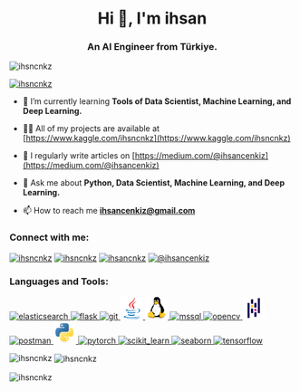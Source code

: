 <h1 align="center">Hi 👋, I'm ihsan</h1>
<h3 align="center">An AI Engineer from Türkiye.</h3>

<p align="left"> <img src="https://komarev.com/ghpvc/?username=ihsncnkz&label=Profile%20views&color=0e75b6&style=flat" alt="ihsncnkz" /> </p>

<p align="left"> <a href="https://github.com/ryo-ma/github-profile-trophy"><img src="https://github-profile-trophy.vercel.app/?username=ihsncnkz" alt="ihsncnkz" /></a> </p>

- 🌱 I’m currently learning **Tools of Data Scientist, Machine Learning, and Deep Learning.**

- 👨‍💻 All of my projects are available at [https://www.kaggle.com/ihsncnkz](https://www.kaggle.com/ihsncnkz)

- 📝 I regularly write articles on [https://medium.com/@ihsancenkiz](https://medium.com/@ihsancenkiz)

- 💬 Ask me about **Python, Data Scientist, Machine Learning, and Deep Learning.**

- 📫 How to reach me **ihsancenkiz@gmail.com**

<h3 align="left">Connect with me:</h3>
<p align="left">
<a href="https://twitter.com/ihsncnkz" target="blank"><img align="center" src="https://raw.githubusercontent.com/rahuldkjain/github-profile-readme-generator/master/src/images/icons/Social/twitter.svg" alt="ihsncnkz" height="30" width="40" /></a>
<a href="https://kaggle.com/ihsncnkz" target="blank"><img align="center" src="https://raw.githubusercontent.com/rahuldkjain/github-profile-readme-generator/master/src/images/icons/Social/kaggle.svg" alt="ihsncnkz" height="30" width="40" /></a>
<a href="https://instagram.com/ihsancnkz" target="blank"><img align="center" src="https://raw.githubusercontent.com/rahuldkjain/github-profile-readme-generator/master/src/images/icons/Social/instagram.svg" alt="ihsancnkz" height="30" width="40" /></a>
<a href="https://medium.com/@ihsancenkiz" target="blank"><img align="center" src="https://raw.githubusercontent.com/rahuldkjain/github-profile-readme-generator/master/src/images/icons/Social/medium.svg" alt="@ihsancenkiz" height="30" width="40" /></a>
</p>

<h3 align="left">Languages and Tools:</h3>
<p align="left"> <a href="https://www.elastic.co" target="_blank" rel="noreferrer"> <img src="https://www.vectorlogo.zone/logos/elastic/elastic-icon.svg" alt="elasticsearch" width="40" height="40"/> </a> <a href="https://flask.palletsprojects.com/" target="_blank" rel="noreferrer"> <img src="https://www.vectorlogo.zone/logos/pocoo_flask/pocoo_flask-icon.svg" alt="flask" width="40" height="40"/> </a> <a href="https://git-scm.com/" target="_blank" rel="noreferrer"> <img src="https://www.vectorlogo.zone/logos/git-scm/git-scm-icon.svg" alt="git" width="40" height="40"/> </a> <a href="https://www.java.com" target="_blank" rel="noreferrer"> <img src="https://raw.githubusercontent.com/devicons/devicon/master/icons/java/java-original.svg" alt="java" width="40" height="40"/> </a> <a href="https://www.linux.org/" target="_blank" rel="noreferrer"> <img src="https://raw.githubusercontent.com/devicons/devicon/master/icons/linux/linux-original.svg" alt="linux" width="40" height="40"/> </a> <a href="https://www.microsoft.com/en-us/sql-server" target="_blank" rel="noreferrer"> <img src="https://www.svgrepo.com/show/303229/microsoft-sql-server-logo.svg" alt="mssql" width="40" height="40"/> </a> <a href="https://opencv.org/" target="_blank" rel="noreferrer"> <img src="https://www.vectorlogo.zone/logos/opencv/opencv-icon.svg" alt="opencv" width="40" height="40"/> </a> <a href="https://pandas.pydata.org/" target="_blank" rel="noreferrer"> <img src="https://raw.githubusercontent.com/devicons/devicon/2ae2a900d2f041da66e950e4d48052658d850630/icons/pandas/pandas-original.svg" alt="pandas" width="40" height="40"/> </a> <a href="https://postman.com" target="_blank" rel="noreferrer"> <img src="https://www.vectorlogo.zone/logos/getpostman/getpostman-icon.svg" alt="postman" width="40" height="40"/> </a> <a href="https://www.python.org" target="_blank" rel="noreferrer"> <img src="https://raw.githubusercontent.com/devicons/devicon/master/icons/python/python-original.svg" alt="python" width="40" height="40"/> </a> <a href="https://pytorch.org/" target="_blank" rel="noreferrer"> <img src="https://www.vectorlogo.zone/logos/pytorch/pytorch-icon.svg" alt="pytorch" width="40" height="40"/> </a> <a href="https://scikit-learn.org/" target="_blank" rel="noreferrer"> <img src="https://upload.wikimedia.org/wikipedia/commons/0/05/Scikit_learn_logo_small.svg" alt="scikit_learn" width="40" height="40"/> </a> <a href="https://seaborn.pydata.org/" target="_blank" rel="noreferrer"> <img src="https://seaborn.pydata.org/_images/logo-mark-lightbg.svg" alt="seaborn" width="40" height="40"/> </a> <a href="https://www.tensorflow.org" target="_blank" rel="noreferrer"> <img src="https://www.vectorlogo.zone/logos/tensorflow/tensorflow-icon.svg" alt="tensorflow" width="40" height="40"/> </a> </p>

<p><img align="left" src="https://github-readme-stats.vercel.app/api/top-langs?username=ihsncnkz&show_icons=true&locale=en&layout=compact" alt="ihsncnkz" /></p>

<p>&nbsp;<img align="center" src="https://github-readme-stats.vercel.app/api?username=ihsncnkz&show_icons=true&locale=en" alt="ihsncnkz" /></p>

<p><img align="center" src="https://github-readme-streak-stats.herokuapp.com/?user=ihsncnkz&" alt="ihsncnkz" /></p>
